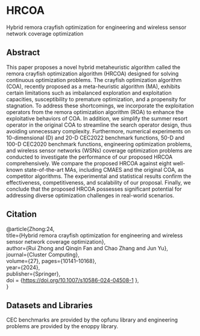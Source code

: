 # HRCOA
Hybrid remora crayfish optimization for engineering and wireless sensor network coverage optimization

## Abstract
This paper proposes a novel hybrid metaheuristic algorithm called the remora crayfish optimization algorithm (HRCOA) designed for solving continuous optimization problems. The crayfish optimization algorithm (COA), recently proposed as a meta-heuristic algorithm (MA), exhibits certain limitations such as imbalanced exploration and exploitation capacities, susceptibility to premature optimization, and a propensity for stagnation. To address these shortcomings, we incorporate the exploitation operators from the remora optimization algorithm (ROA) to enhance the exploitative behaviors of COA. In addition, we simplify the summer resort operator in the original COA to streamline the search operator design, thus avoiding unnecessary complexity. Furthermore, numerical experiments on 10-dimensional (D) and 20-D CEC2022 benchmark functions, 50-D and 100-D CEC2020 benchmark functions, engineering optimization problems, and wireless sensor networks (WSNs) coverage optimization problems are conducted to investigate the performance of our proposed HRCOA comprehensively. We compare the proposed HRCOA against eight well-known state-of-the-art MAs, including CMAES and the original COA, as competitor algorithms. The experimental and statistical results confirm the effectiveness, competitiveness, and scalability of our proposal. Finally, we conclude that the proposed HRCOA possesses significant potential for addressing diverse optimization challenges in real-world scenarios.

## Citation
@article{Zhong:24,  
  title={Hybrid remora crayfish optimization for engineering and wireless sensor network coverage optimization},  
  author={Rui Zhong and Qinqin Fan and Chao Zhang and Jun Yu},  
  journal={Cluster Computing},  
  volume={27}, 
  pages={10141–10168},  
  year={2024},  
  publisher={Springer},  
  doi = {https://doi.org/10.1007/s10586-024-04508-1 },  
}

## Datasets and Libraries
CEC benchmarks are provided by the opfunu library and engineering problems are provided by the enoppy library.
